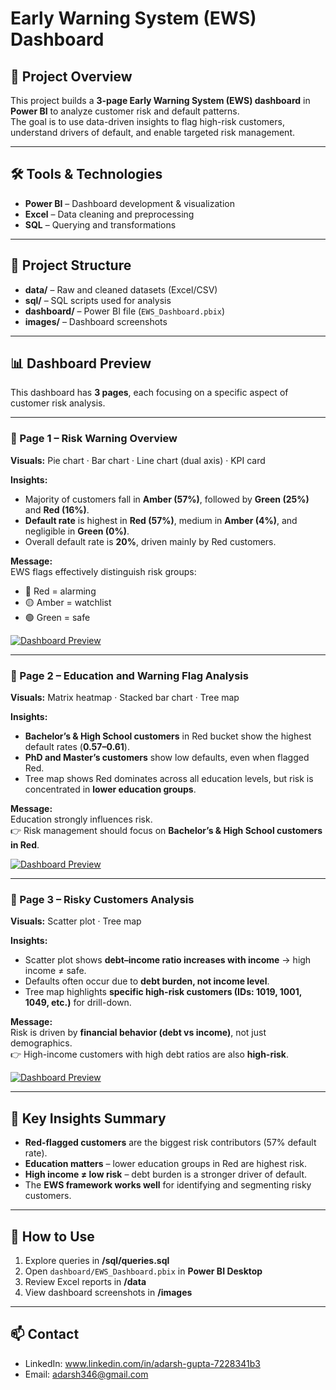 
# Early Warning System (EWS) Dashboard

## 📌 Project Overview
This project builds a **3-page Early Warning System (EWS) dashboard** in **Power BI** to analyze customer risk and default patterns.  
The goal is to use data-driven insights to flag high-risk customers, understand drivers of default, and enable targeted risk management.  

---

## 🛠 Tools & Technologies
- **Power BI** – Dashboard development & visualization  
- **Excel** – Data cleaning and preprocessing  
- **SQL** – Querying and transformations  

---

## 📂 Project Structure
- **data/** – Raw and cleaned datasets (Excel/CSV)  
- **sql/** – SQL scripts used for analysis  
- **dashboard/** – Power BI file (`EWS_Dashboard.pbix`)  
- **images/** – Dashboard screenshots  

---

## 📊 Dashboard Preview

This dashboard has **3 pages**, each focusing on a specific aspect of customer risk analysis.  

---

### 📍 Page 1 – Risk Warning Overview
**Visuals:** Pie chart · Bar chart · Line chart (dual axis) · KPI card  

**Insights:**  
- Majority of customers fall in **Amber (57%)**, followed by **Green (25%)** and **Red (16%)**.  
- **Default rate** is highest in **Red (57%)**, medium in **Amber (4%)**, and negligible in **Green (0%)**.  
- Overall default rate is **20%**, driven mainly by Red customers.  

**Message:**  
EWS flags effectively distinguish risk groups:  
- 🔴 Red = alarming  
- 🟡 Amber = watchlist  
- 🟢 Green = safe  

[![Dashboard Preview](images/EWS_Dashboard_Page1.png)](images/EWS_Dashboard_Page1.png)

---

### 📍 Page 2 – Education and Warning Flag Analysis
**Visuals:** Matrix heatmap · Stacked bar chart · Tree map  

**Insights:**  
- **Bachelor’s & High School customers** in Red bucket show the highest default rates (**0.57–0.61**).  
- **PhD and Master’s customers** show low defaults, even when flagged Red.  
- Tree map shows Red dominates across all education levels, but risk is concentrated in **lower education groups**.  

**Message:**  
Education strongly influences risk.  
👉 Risk management should focus on **Bachelor’s & High School customers in Red**.  

[![Dashboard Preview](images/EWS_Dashboard_Page2.png)](images/EWS_Dashboard_Page2.png)

---

### 📍 Page 3 – Risky Customers Analysis
**Visuals:** Scatter plot · Tree map  

**Insights:**  
- Scatter plot shows **debt–income ratio increases with income** → high income ≠ safe.  
- Defaults often occur due to **debt burden, not income level**.  
- Tree map highlights **specific high-risk customers (IDs: 1019, 1001, 1049, etc.)** for drill-down.  

**Message:**  
Risk is driven by **financial behavior (debt vs income)**, not just demographics.  
👉 High-income customers with high debt ratios are also **high-risk**.  

[![Dashboard Preview](images/EWS_Dashboard_Page3.png)](images/EWS_Dashboard_Page3.png)

---

## 🔑 Key Insights Summary
- **Red-flagged customers** are the biggest risk contributors (57% default rate).  
- **Education matters** – lower education groups in Red are highest risk.  
- **High income ≠ low risk** – debt burden is a stronger driver of default.  
- The **EWS framework works well** for identifying and segmenting risky customers.  

---

## 🚀 How to Use
1. Explore queries in **/sql/queries.sql**  
2. Open `dashboard/EWS_Dashboard.pbix` in **Power BI Desktop**  
3. Review Excel reports in **/data**  
4. View dashboard screenshots in **/images**  

---

## 📫 Contact
- LinkedIn: www.linkedin.com/in/adarsh-gupta-7228341b3  
- Email: adarsh346@gmail.com  

